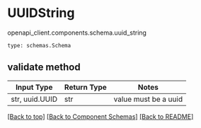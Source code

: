 # UUIDString
openapi_client.components.schema.uuid_string
```
type: schemas.Schema
```

## validate method
Input Type | Return Type | Notes
------------ | ------------- | -------------
str, uuid.UUID | str | value must be a uuid

[[Back to top]](#top) [[Back to Component Schemas]](../../../README.md#Component-Schemas) [[Back to README]](../../../README.md)
